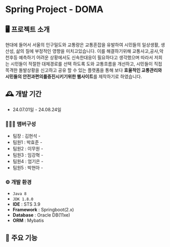 # Spring Project - DOMA



## 🖥️ 프로젝트 소개
현대에 들어서 서울의 인구밀도와 교통량은 교통혼잡을 유발하여 시민들의 일상생활, 생산성, 삶의 질에 부정적인 영향을 미치고있습니다. 
이를 해결하기위해 교통사고,공사,악천후등 예측하기 어려운 상황에서도 신속한대응이 필요하다고 생각했으며
따라서 저희는 시민들이 적절한 대체경로를 선택 하도록 도와 교통흐름을 개선하고, 
시민들이 직접 목격한 돌발상황을 신고하고 공유 할 수 있는 플랫폼을 통해 
보다 **효율적인 교통관리와 시민들의 안전과편의를증진시키기위한 웹사이트**를 제작하기로 하였습니다.


## 🕰️ 개발 기간
* 24.07.01일 - 24.08.24일

### 🧑‍🤝‍🧑 맴버구성
 - 팀장  : 김현석 -  
 - 팀원1 : 박효준 -  
 - 팀원2 : 이무원 -  
 - 팀원3 : 임강혁 -  
 - 팀원4 : 엄기은 -  
 - 팀원5 : 박현아 -  
### ⚙️ 개발 환경
- `Java 8`
- `JDK 1.8.0`
- **IDE** : STS 3.9
- **Framework** : Springboot(2.x)
- **Database** : Oracle DB(11xe)
- **ORM** : Mybatis

## 📌 주요 기능
